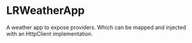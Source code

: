 # LRWeatherApp
A weather app to expose providers. Which can be mapped and injected with an HttpClient implementation.
